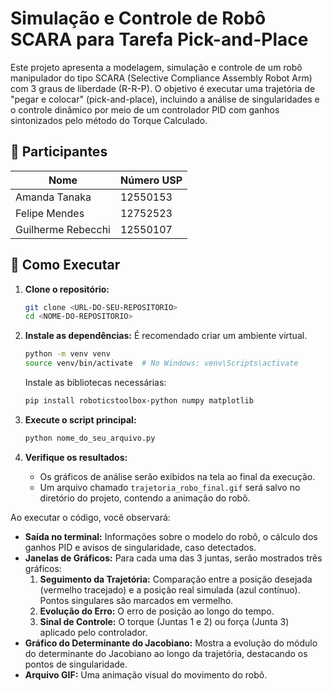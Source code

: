 # Simulação e Controle de Robô SCARA para Tarefa Pick-and-Place

Este projeto apresenta a modelagem, simulação e controle de um robô manipulador do tipo SCARA (Selective Compliance Assembly Robot Arm) com 3 graus de liberdade (R-R-P). O objetivo é executar uma trajetória de "pegar e colocar" (pick-and-place), incluindo a análise de singularidades e o controle dinâmico por meio de um controlador PID com ganhos sintonizados pelo método do Torque Calculado.

## 👥 Participantes

| Nome                | Número USP |
| ------------------- | ---------- |
| Amanda Tanaka       | 12550153   |
| Felipe Mendes       | 12752523   |
| Guilherme Rebecchi  | 12550107   |

## 🚀 Como Executar

1.  **Clone o repositório:**
    ```bash
    git clone <URL-DO-SEU-REPOSITORIO>
    cd <NOME-DO-REPOSITORIO>
    ```

2.  **Instale as dependências:**
    É recomendado criar um ambiente virtual.
    ```bash
    python -m venv venv
    source venv/bin/activate  # No Windows: venv\Scripts\activate
    ```
    Instale as bibliotecas necessárias:
    ```bash
    pip install roboticstoolbox-python numpy matplotlib
    ```

3.  **Execute o script principal:**
    ```bash
    python nome_do_seu_arquivo.py
    ```

4.  **Verifique os resultados:**
    -   Os gráficos de análise serão exibidos na tela ao final da execução.
    -   Um arquivo chamado `trajetoria_robo_final.gif` será salvo no diretório do projeto, contendo a animação do robô.

Ao executar o código, você observará:

-   **Saída no terminal:** Informações sobre o modelo do robô, o cálculo dos ganhos PID e avisos de singularidade, caso detectados.
-   **Janelas de Gráficos:** Para cada uma das 3 juntas, serão mostrados três gráficos:
    1.  **Seguimento da Trajetória:** Comparação entre a posição desejada (vermelho tracejado) e a posição real simulada (azul contínuo). Pontos singulares são marcados em vermelho.
    2.  **Evolução do Erro:** O erro de posição ao longo do tempo.
    3.  **Sinal de Controle:** O torque (Juntas 1 e 2) ou força (Junta 3) aplicado pelo controlador.
-   **Gráfico do Determinante do Jacobiano:** Mostra a evolução do módulo do determinante do Jacobiano ao longo da trajetória, destacando os pontos de singularidade.
-   **Arquivo GIF:** Uma animação visual do movimento do robô.

